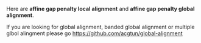 Here are **affine gap penalty local alignment** and **affine gap penalty global 
alignment**.

If you are looking for global alignment, banded global alignment or multiple glbol alingment please go https://github.com/acgtun/global-alignment

